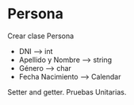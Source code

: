 # Persona

Crear clase Persona
* DNI --> int
* Apellido y Nombre --> string
* Género --> char
* Fecha Nacimiento --> Calendar

Setter and getter.
Pruebas Unitarias.
